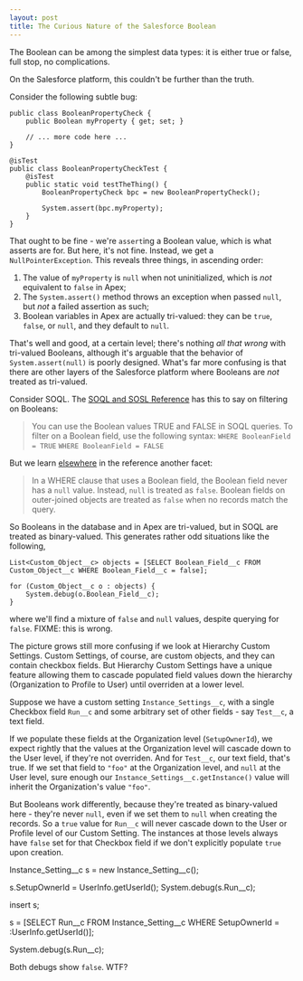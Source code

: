 ```yaml
---
layout: post
title: The Curious Nature of the Salesforce Boolean
---
```


The Boolean can be among the simplest data types: it is either true or false, full stop, no complications.

On the Salesforce platform, this couldn't be further than the truth.

Consider the following subtle bug:

    public class BooleanPropertyCheck {
        public Boolean myProperty { get; set; }

        // ... more code here ...
    }

    @isTest
    public class BooleanPropertyCheckTest {
        @isTest
        public static void testTheThing() {
            BooleanPropertyCheck bpc = new BooleanPropertyCheck();

            System.assert(bpc.myProperty);
        }
    }

That ought to be fine - we're `assert`ing a Boolean value, which is what asserts are for. But here, it's not fine. Instead, we get a `NullPointerException`. This reveals three things, in ascending order:

  1. The value of `myProperty` is `null` when not uninitialized, which is *not* equivalent to `false` in Apex;
  1. The `System.assert()` method throws an exception when passed `null`, but *not* a failed assertion as such;
  1. Boolean variables in Apex are actually tri-valued: they can be `true`, `false`, or `null`, and they default to `null`.

That's well and good, at a certain level; there's nothing *all that wrong* with tri-valued Booleans, although it's arguable that the behavior of `System.assert(null)` is poorly designed. What's far more confusing is that there are other layers of the Salesforce platform where Booleans are *not* treated as tri-valued.

Consider SOQL. The [SOQL and SOSL Reference](https://developer.salesforce.com/docs/atlas.en-us.soql_sosl.meta/soql_sosl/sforce_api_calls_soql_filtering_on_booleans.htm) has this to say on filtering on Booleans:

> You can use the Boolean values TRUE and FALSE in SOQL queries.
> To filter on a Boolean field, use the following syntax:
> `WHERE BooleanField = TRUE`
> `WHERE BooleanField = FALSE`

But we learn [elsewhere](https://developer.salesforce.com/docs/atlas.en-us.soql_sosl.meta/soql_sosl/sforce_api_calls_soql_relationships_lookup.htm) in the reference another facet:

> In a WHERE clause that uses a Boolean field, the Boolean field never has a `null` value. Instead, `null` is treated as `false`. Boolean fields on outer-joined objects are treated as `false` when no records match the query.

So Booleans in the database and in Apex are tri-valued, but in SOQL are treated as binary-valued. This generates rather odd situations like the following,

    List<Custom_Object__c> objects = [SELECT Boolean_Field__c FROM Custom_Object__c WHERE Boolean_Field__c = false];

    for (Custom_Object__c o : objects) {
        System.debug(o.Boolean_Field__c);
    }

where we'll find a mixture of `false` and `null` values, despite querying for `false`. FIXME: this is wrong.

The picture grows still more confusing if we look at Hierarchy Custom Settings. Custom Settings, of course, are custom objects, and they can contain checkbox fields. But Hierarchy Custom Settings have a unique feature allowing them to cascade populated field values down the hierarchy (Organization to Profile to User) until overriden at a lower level.

Suppose we have a custom setting `Instance_Settings__c`, with a single Checkbox field `Run__c` and some arbitrary set of other fields - say `Test__c`, a text field.

If we populate these fields at the Organization level (`SetupOwnerId`), we expect rightly that the values at the Organization level will cascade down to the User level, if they're not overriden. And for `Test__c`, our text field, that's true. If we set that field to `"foo"` at the Organization level, and `null` at the User level, sure enough our `Instance_Settings__c.getInstance()` value will inherit the Organization's value `"foo"`. 

But Booleans work differently, because they're treated as binary-valued here - they're never `null`, even if we set them to `null` when creating the records. So a `true` value for `Run__c` will never cascade down to the User or Profile level of our Custom Setting. The instances at those levels always have `false` set for that Checkbox field if we don't explicitly populate `true` upon creation.

Instance_Setting__c s = new Instance_Setting__c();

s.SetupOwnerId = UserInfo.getUserId();
System.debug(s.Run__c);

insert s;

s = [SELECT Run__c FROM Instance_Setting__c WHERE SetupOwnerId = :UserInfo.getUserId()];

System.debug(s.Run__c);

Both debugs show `false`. WTF?